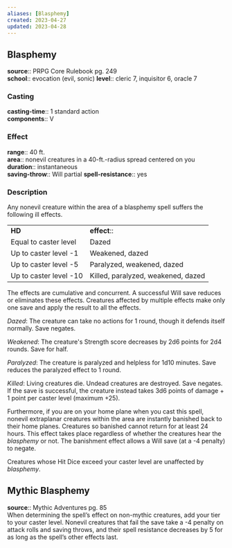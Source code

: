 ```yaml
---
aliases: [Blasphemy]
created: 2023-04-27
updated: 2023-04-28
---
```


## Blasphemy

**source**:: PRPG Core Rulebook pg. 249  
**school**:: evocation (evil, sonic)
**level**:: cleric 7, inquisitor 6, oracle 7

### Casting

**casting-time**:: 1 standard action  
**components**:: V

### Effect

**range**:: 40 ft.  
**area**:: nonevil creatures in a 40-ft.-radius spread centered on you  
**duration**:: instantaneous  
**saving-throw**:: Will partial
**spell-resistance**:: yes

### Description

Any nonevil creature within the area of a blasphemy spell suffers the following ill effects.

|                        |                                    |
|------------------------|------------------------------------|
| **HD**                 | **effect**::                         |
| Equal to caster level  | Dazed                              |
| Up to caster level -1  | Weakened, dazed                    |
| Up to caster level -5  | Paralyzed, weakened, dazed         |
| Up to caster level -10 | Killed, paralyzed, weakened, dazed |

The effects are cumulative and concurrent. A successful Will save reduces or eliminates these effects. Creatures affected by multiple effects make only one save and apply the result to all the effects.  
  
*Dazed*: The creature can take no actions for 1 round, though it defends itself normally. Save negates.  
  
*Weakened*: The creature's Strength score decreases by 2d6 points for 2d4 rounds. Save for half.  
  
*Paralyzed*: The creature is paralyzed and helpless for 1d10 minutes. Save reduces the paralyzed effect to 1 round.  
  
*Killed*: Living creatures die. Undead creatures are destroyed. Save negates. If the save is successful, the creature instead takes 3d6 points of damage + 1 point per caster level (maximum +25).  
  
Furthermore, if you are on your home plane when you cast this spell, nonevil extraplanar creatures within the area are instantly banished back to their home planes. Creatures so banished cannot return for at least 24 hours. This effect takes place regardless of whether the creatures hear the *blasphemy* or not. The banishment effect allows a Will save (at a -4 penalty) to negate.  
  
Creatures whose Hit Dice exceed your caster level are unaffected by *blasphemy*.

## Mythic Blasphemy

**source**:: Mythic Adventures pg. 85  
When determining the spell’s effect on non-mythic creatures, add your tier to your caster level. Nonevil creatures that fail the save take a -4 penalty on attack rolls and saving throws, and their spell resistance decreases by 5 for as long as the spell’s other effects last.
